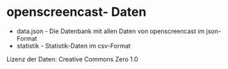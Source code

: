 openscreencast- Daten
=====================

* data.json - Die Datenbank mit allen Daten von openscreencast im json-Format     
* statistik - Statistik-Daten im csv-Format

Lizenz der Daten: Creative Commons Zero 1.0
